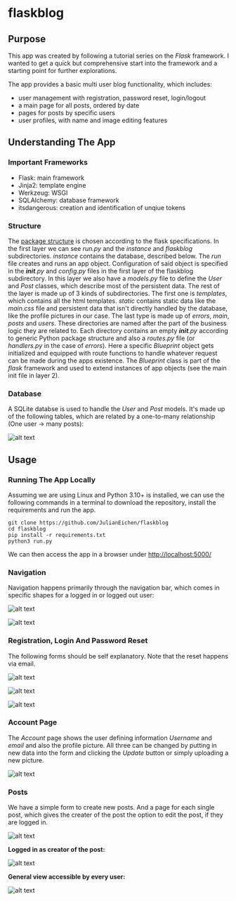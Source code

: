 # flaskblog

## Purpose
This app was created by following a tutorial series on the *Flask* framework. I wanted to get a quick but comprehensive start into the framework and a starting point for further explorations. 

The app provides a basic multi user blog functionality, which includes:
- user management with registration, password reset, login/logout
- a main page for all posts, ordered by date
- pages for posts by specific users
- user profiles, with name and image editing features

## Understanding The App

### Important Frameworks
- Flask: main framework
- Jinja2: template engine
- Werkzeug: WSGI
- SQLAlchemy: database framework
- itsdangerous: creation and identification of unqiue tokens

### Structure

The [package structure](https://julianeichen.github.io/flaskblogtree) is chosen according to the flask specifications. In the first layer we can see *run.py* and the *instance* and *flaskblog* subdirectories. *instance* contains the database, described below. The *run* file creates and runs an app object.
Configuration of said object is specified in the *__init__.py* and *config.py* files in the first layer of the flaskblog subdirectory. In this layer we also have a *models.py* file to define the *User* and *Post* classes, which describe most of the persistent data. The rest of the layer is made up of 3 kinds of subdirectories. The first one is *templates*, which contains all the html templates. *static* contains static data like the *main.css* file and persistent data that isn't directly handled by the database, like the profile pictures in our case. The last type is made up of *errors*, *main*, *posts* and *users*. These directories are named after the part of the business logic they are related to. Each directory contains an empty *__init__.py* according to generic Python package structure and also a *routes.py* file (or *handlers.py* in the case of *errors*). Here a specific *Blueprint* object gets initialized and equipped with route functions to handle whatever request can be made during the apps existence. The *Blueprint* class is part of the *flask* framework and used to extend instances of app objects (see the main init file in layer 2).

### Database 
A SQLite databse is used to handle the *User* and *Post* models. It's made up of the following tables, which are related by a one-to-many relationship (One user -> many posts):

![alt text](https://github.com/JulianEichen/flaskblog/blob/main/pictures/erdia.png?raw=true)

## Usage

### Running The App Locally

Assuming we are using Linux and Python 3.10+ is installed, we can use the following commands in a terminal to download the repository, install the requirements and run the app. 

```
git clone https://github.com/JulianEichen/flaskblog
cd flaskblog
pip install -r requirements.txt
python3 run.py
```

We can then access the app in a browser under [http://localhost:5000/](http://localhost:5000/)

### Navigation

Navigation happens primarily through the navigation bar, which comes in specific shapes for a logged in or logged out user:

![alt text](https://github.com/JulianEichen/flaskblog/blob/main/pictures/fl_navbar_in.png?raw=true)

![alt text](https://github.com/JulianEichen/flaskblog/blob/main/pictures/fl_navbar_out.png?raw=true)

### Registration, Login And Password Reset

The following forms should be self explanatory. Note that the reset happens via email.

![alt text](https://github.com/JulianEichen/flaskblog/blob/main/pictures/fl_register.png?raw=true)

![alt text](https://github.com/JulianEichen/flaskblog/blob/main/pictures/fl_login.png?raw=true)

![alt text](https://github.com/JulianEichen/flaskblog/blob/main/pictures/fl_reset.png?raw=true)

### Account Page
The *Account* page shows the user defining information *Username* and *email* and also the profile picture. All three can be changed by putting in new data into the form and clicking the *Update* button or simply uploading a new picture. 

![alt text](https://github.com/JulianEichen/flaskblog/blob/main/pictures/fl_account.png?raw=true)

### Posts
We have a simple form to create new posts. And a page for each single post, which gives the creater of the post the option to edit the post, if they are logged in.

![alt text](https://github.com/JulianEichen/flaskblog/blob/main/pictures/fl_post_new.png?raw=true)

**Logged in as creator of the post:**

![alt text](https://github.com/JulianEichen/flaskblog/blob/main/pictures/fl_post_in.png?raw=true)

**General view accessible by every user:**

![alt text](https://github.com/JulianEichen/flaskblog/blob/main/pictures/fl_post_out.png?raw=true)
